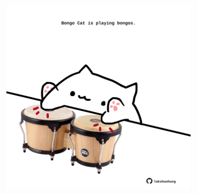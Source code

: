 <!-- built at 24/03/2025, 00:01:29 UTC -->
<p align="center">
  <img width="500" height="500" src="./ReadmeImage.svg">
</p>
